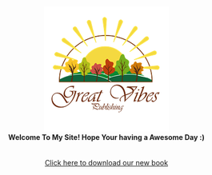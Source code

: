 <div align="center"><img src="img/Great_vibes_publishing-transparent250.png" /><br /><b>Welcome To My Site! Hope Your having a Awesome Day :)</b><br /><br /><br /><a href="book">Click here to download our new book</a></div>
